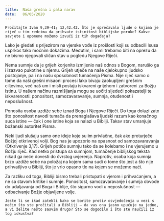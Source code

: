 ```yaml
---
title:  Naša grešna i pala narav
date:   06/05/2020
---
```


`Pročitajte Ivan 9,39-41; 12,42.43. Što je sprečavalo ljude o kojima je riječ u tim redcima da prihvate istinitost biblijske poruke? Kakve savjete i opomene možemo izvući iz tih događaja?`

Lako je gledati s prijezirom na vjerske vođe iz prošlosti koji su odbacili Isusa usprkos tako moćnim dokazima. Međutim, i sami trebamo biti na oprezu da ne bismo njegovali sličan stav u pogledu Njegove Riječi.

Nema sumnje da je grijeh korjenito izmijenio naš odnos s Bogom, narušio ga i izazvao pukotine u njemu. Grijeh utječe na naše cjelokupno ljudsko postojanje, pa i na našu sposobnost tumačenja Pisma. Nije riječ samo o tome da naši grešni misaoni procesi lako bivaju zaokupljeni grešnim ciljevima, već naš um i misli postaju iskvareni grijehom i zatvoreni za Božju istinu. U našem načinu razmišljanja mogu se uočiti sljedeći pokazatelji te iskvarenosti: ponositost, samozavaravanje, sumnja, otuđenost i neposlušnost.

Ponosita osoba uzdiže sebe iznad Boga i Njegove Riječi. Do toga dolazi zato što ponositost navodi tumača da prenaglašava ljudski razum kao konačnog suca istine — čak i one istine koja se nalazi u Bibliji. Takav stav umanjuje božanski autoritet Pisma.

Neki ljudi slušaju samo one ideje koje su im privlačne, čak ako proturječe Božjoj otkrivenoj volji. Bog nas je upozorio na opasnost od samozavaravanja (Otkrivenje 3,17). Grijeh potiče sumnju tako da se kolebamo i ne vjerujemo u Božju riječ. Kad netko pristupa sa sumnjom, tumačenje biblijskog teksta nikad ga neće dovesti do čvrstog uvjerenja. Naprotiv, osoba koja sumnja brzo uzdiže sebe na položaj na kojem sama sudi o tome što jest a što nije prihvatljivo u Bibliji, što je vrlo opasno tlo na kojem se možemo naći.

Za razliku od toga, Bibliji bismo trebali pristupati s vjerom i prihvaćanjem, a ne sa stavom kritike i sumnje. Ponositost, samozavaravanje i sumnja dovode do udaljavanja od Boga i Biblije, što sigurno vodi u neposlušnost — odbacivanje Božje objavljene volje.

`Jeste li se ikad zatekli kako se borite protiv osvjedočenja u vezi s nečim što ste pročitali u Bibliji — da vas ona jasno upućuje na jedno, a vi želite nešto sasvim drugo? Što se dogodilo i što ste naučili iz tog iskustva?`
